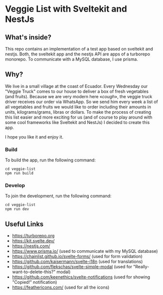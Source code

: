 # Veggie List with Sveltekit and NestJs

## What's inside?

This repo contains an implementation of a test app based on sveltekit and nestjs. Both, the sveltekit app and the nestjs API are apps of a turborepo monorepo.
To communicate with a MySQL database, I use prisma.

## Why?

We live in a small village at the coast of Ecuador. Every Wednesday our "Veggie Truck" comes to our house to deliver a box of fresh vegetables (and fruits). Because we are very modern here «*cough*», the veggie truck driver receives our order via WhatsApp. So we send him every week a list of all vegetables and fruits we would like to order including their amounts in units, kilograms/grams, libras or dollars. To make the process of creating this list easier and more exciting for us (and of course to play around with some cool frameworks like Sveltekit and NestJs) I decided to create this app. 

I hope you like it and enjoy it. 

### Build

To build the app, run the following command:

```
cd veggie-list
npm run build
```

### Develop

To join the development, run the following command:

```
cd veggie-list
npm run dev
```

## Useful Links
- https://turborepo.org
- https://kit.svelte.dev/
- https://nestjs.com/
- https://www.prisma.io/ (used to communicate with my MySQL database)
- https://chainlist.github.io/svelte-forms/ (used for form validation)
- https://github.com/kaisermann/svelte-i18n (used for translations)
- https://github.com/flekschas/svelte-simple-modal (used for "Really-want-to-delete-this?" modal)
- https://github.com/keenethics/svelte-notifications (used for showing "Copied!" notification)
- https://feathericons.com/ (used for all the icons)
